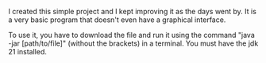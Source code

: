I created this simple project and I kept improving it as the days went by. It is a very basic program that doesn't even have a graphical interface.

To use it, you have to download the file and run it using the command "java -jar [path/to/file]" (without the brackets) in a terminal. You must have the jdk 21 installed.
